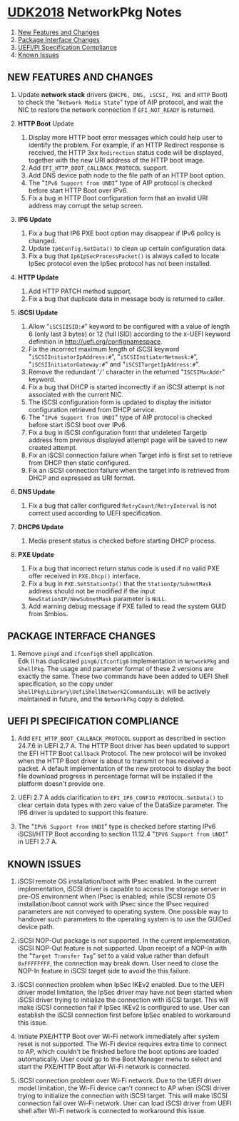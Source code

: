 # [UDK2018]( https://github.com/tianocore/tianocore.github.io/wiki/UDK2018) NetworkPkg  Notes

1. [New Features and Changes](#new-features-and-changes)
2. [Package Interface Changes](#package-interface-changes)
3. [UEFI/PI Specification Compliance](#uefi-pi-specification-compliance)
4. [Known Issues](#known-issues)


##                                               NEW FEATURES AND CHANGES
1. Update **network stack** drivers (`DHCP6, DNS, iSCSI, PXE `and `HTTP` Boot) to check
   the "`Network Media State`" type of AIP protocol, and wait the NIC to restore
   the network connection if `EFI_NOT_READY` is returned.

2. **HTTP Boot** Update
    1) Display more HTTP boot error messages which could help user to identify       the problem. For example, if an HTTP Redirect response is received, the       HTTP 3xx `Redirection` status code will be displayed, together with the new       URI address of the HTTP boot image.
    2) Add `EFI_HTTP_BOOT_CALLBACK_PROTOCOL` support.
    3) Add DNS device path node to the file path of an HTTP boot option.
    4) The "`IPv6 Support from UNDI`" type of AIP protocol is checked before start       HTTP Boot over IPv6.
    5) Fix a bug in HTTP Boot configuration form that an invalid URI address may       corrupt the setup screen.

3. **IP6 Update**
    1) Fix a bug that IP6 PXE boot option may disappear if IPv6 policy is changed.
    2) Update `Ip6Config.SetData()` to clean up certain configuration data.
    3) Fix a bug that `Ip6IpSecProcessPacket()` is always called to locate IpSec       protocol even the IpSec protocol has not been installed.
    
4. **HTTP Update**
    1) Add HTTP PATCH method support.
    2) Fix a bug that duplicate data in message body is returned to caller.

5. **iSCSI Update**
    1) Allow "`iSCSIISID:#`" keyword to be configured with a value of length 6 (only    last 3 bytes) or 12 (full ISID) according to the x-UEFI keyword definition in    http://uefi.org/confignamespace.
    2) Fix the incorrect maximum length of iSCSI keyword "`iSCSIInitiatorIpAddress:#`",       "`iSCSIInitiatorNetmask:#`", "`iSCSIInitiatorGateway:#`" and "`iSCSITargetIpAddress:#`".
    3) Remove the redundant '`/`' character in the returned "`ISCSIMacAddr`" keyword.
    4) Fix a bug that DHCP is started incorrectly if an iSCSI attempt is not       associated with the current NIC.
    5) The iSCSI configuration form is updated to display the initiator configuration       retrieved from DHCP service.
    6) The "`IPv6 Support from UNDI`" type of AIP protocol is checked before start       iSCSI boot over IPv6.
    7) Fix a bug in iSCSI configuration form that undeleted TargetIp address from       previous displayed attempt page will be saved to new created attempt. 
    8) Fix an iSCSI connection failure when Target info is first set to retrieve       from DHCP then static configured.
    9) Fix an iSCSI connection failure when the target info is retrieved from DHCP       and expressed as URI format. 
6. **DNS Update**
   1) Fix a bug that caller configured `RetryCount/RetryInterval` is not correct      used according to UEFI specification.

7. **DHCP6 Update**
    1) Media present status is checked before starting DHCP process.

8. **PXE Update**
    1) Fix a bug that incorrect return status code is used if no valid PXE offer       received in `PXE.Dhcp()` interface.
    2) Fix a bug in `PXE.SetStationIp()` that the `StationIp/SubnetMask` address should       not be modified if the input `NewStationIP/NewSubnetMask` parameter is `NULL`.
    3) Add warning debug message if PXE failed to read the system GUID from Smbios.


##  PACKAGE INTERFACE CHANGES
1. Remove `ping6` and `ifconfig6` shell application.<br>
Edk II has duplicated `ping6/ifconfig6` implementation in `NetworkPkg` and `ShellPkg`.    The usage and parameter format of these 2 versions are exactly the same. These    two commands have been added to UEFI Shell specification, so the copy under      `ShellPkg\Library\UefiShellNetwork2CommandsLib\`   will be actively maintained in future, and the `NetworkPkg` copy is deleted.


## UEFI PI SPECIFICATION COMPLIANCE
1. Add `EFI_HTTP_BOOT_CALLBACK_PROTOCOL` support as described in section 24.7.6 in
UEFI 2.7 A.    The HTTP Boot driver has been updated to support the EFI HTTP Boot `Callback`    Protocol. The new protocol will be invoked when the HTTP Boot driver is about    to transmit or has received a packet. A default implementation of the new     protocol to display the boot file download progress in percentage format will    be installed if the platform doesn't provide one.
   
2. UEFI 2.7 A adds clarification to `EFI_IP6_CONFIG_PROTOCOL.SetData()` to clear    certain data types with zero value of the DataSize parameter. The IP6 driver    is updated to support this feature.

3. The "`IPV6 Support from UNDI`" type is checked before starting IPv6 iSCSI/HTTP   Boot according to section 11.12.4 "`IPV6 Support from UNDI`" in UEFI 2.7 A.


## KNOWN ISSUES
1. iSCSI remote OS installation/boot with IPsec enabled.    In the current implementation, iSCSI driver is capable to access the storage    server in pre-OS environment when IPsec is enabled; while iSCSI remote OS    installation/boot cannot work with IPsec since the IPsec required parameters    are not conveyed to operating system. One possible way to handover such parameters    to the operating system is to use the GUIDed device path.

2. iSCSI NOP-Out package is not supported. 
In the current implementation, iSCSI NOP-Out feature is not supported. Upon    receipt of a NOP-In with the "`Target Transfer Tag`" set to a valid value rather    than default `0xFFFFFFFF`, the connection may break down. User need to close the    NOP-In feature in iSCSI target side to avoid the this failure.

3. iSCSI connection problem when IpSec IKEv2 enabled.
Due to the UEFI driver model limitation, the IpSec driver may have not been    started when iSCSI driver trying to initialize the connection with iSCSI target.    This will make iSCSI connection fail if IpSec IKEv2 is configured to use. User    can establish the iSCSI connection first before IpSec enabled to workaround this    issue.
   
4. Initiate PXE/HTTP Boot over Wi-Fi network immediately after system reset is not   supported.
The Wi-Fi device requires extra time to connect to AP, which couldn't be finished   before the boot options are loaded automatically. User could go to the Boot    Manager menu to select and start the PXE/HTTP Boot after Wi-Fi network is connected.

5. iSCSI connection problem over Wi-Fi network. 
Due to the UEFI driver model limitation, the Wi-Fi device can't connect to AP   when iSCSI driver trying to initialize the connection with iSCSI target. This    will make iSCSI connection fail over Wi-Fi network. User can load iSCSI driver    from UEFI shell after Wi-Fi network is connected to workaround this issue.


